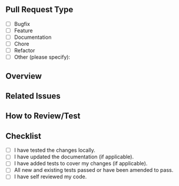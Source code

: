 ## Pull Request Type

- [ ] Bugfix
- [ ] Feature
- [ ] Documentation
- [ ] Chore
- [ ] Refactor
- [ ] Other (please specify): <your description here>

## Overview

<!-- Provide a brief description of the changes made in this pull request. -->

## Related Issues

<!-- List any related issues or pull requests that this change addresses. This can also include the Jira ticket number. -->

## How to Review/Test

<!-- Provide instructions for reviewing or testing the changes made in this pull request. -->

## Checklist

- [ ] I have tested the changes locally.
- [ ] I have updated the documentation (if applicable).
- [ ] I have added tests to cover my changes (if applicable).
- [ ] All new and existing tests passed or have been amended to pass.
- [ ] I have self reviewed my code.